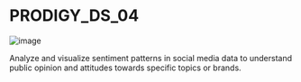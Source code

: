 # PRODIGY_DS_04
![image](https://github.com/user-attachments/assets/77ed33e9-cbf4-411d-8407-732cf6fc1326)

Analyze and visualize sentiment patterns in social media data to understand public opinion and attitudes towards specific topics or brands.
